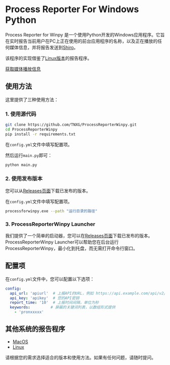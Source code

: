 # Process Reporter For Windows Python

Process Reporter for Winpy 是一个使用Python开发的Windows应用程序。它旨在实时报告当前用户在PC上正在使用的前台应用程序的名称，以及正在播放的任何媒体信息，并将报告发送到[Shiro](https://github.com/Innei/Shiro)。

该程序的实现借鉴了[Linux版本](https://github.com/ttimochan/processforlinux)的报告程序。

[获取媒体播放信息](https://stackoverflow.com/questions/65011660/how-can-i-get-the-title-of-the-currently-playing-media-in-windows-10-with-python)

## 使用方法

这里提供了三种使用方法：

### 1. 使用源代码

```bash
git clone https://github.com/TNXG/ProcessReporterWinpy.git
cd ProcessReporterWinpy
pip install -r requirements.txt
```

在`config.yml`文件中填写配置项。

然后运行`main.py`即可：

```bash
python main.py
```

### 2. 使用发布版本

您可以从[Releases页面](https://github.com/TNXG/ProcessReporterWinpy/releases)下载已发布的版本。

在`config.yml`文件中填写配置项。

```bash
processforwinpy.exe --path "运行目录的路径"
```
### 3. ProcessReporterWinpy Launcher
我们提供了一个简单的启动器，您可以在[Releases页面](https://github.com/TNXG/ProcessReporterWinpy/releases)下载已发布的版本。
ProcessReporterWinpy Launcher可以帮助您在后台运行ProcessReporterWinpy，最小化到托盘，而无需打开命令行窗口。

## 配置项

在`config.yml`文件中，您可以配置以下选项：

```yaml
config:
  api_url: 'apiurl'  # 上报API的URL，例如 https://api.example.com/api/v2/ps/update
  api_key: 'apikey'  # 您的API密钥
  report_time: '10'  # 上报时间间隔，单位为秒
  keywords:         # 屏蔽的关键词列表，以数组形式提供
    - 'pronxxxxx'
```

## 其他系统的报告程序

- [MacOS](https://github.com/mx-space/ProcessReporterMac)
- [Linux](https://github.com/ttimochan/processforlinux)

请根据您的需求选择适合的版本和使用方法。如果有任何问题，请随时提问。
